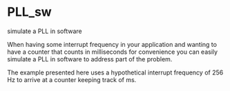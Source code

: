 # PLL_sw
simulate a PLL in software

When having some interrupt frequency in your application and wanting
to have a counter that counts in milliseconds for convenience you
can easily simulate a PLL in software to address part of the problem.

The example presented here uses a hypothetical interrupt frequency of
256 Hz to arrive at a counter keeping track of ms.
